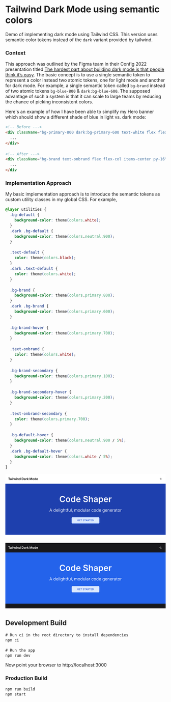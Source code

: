 # Tailwind Dark Mode using semantic colors

Demo of implementing dark mode using Tailwind CSS. This version uses semantic
color tokens instead of the `dark` variant provided by tailwind.

### Context

This approach was outlined by the Figma team in their Config 2022 presentation
titled
[The hardest part about building dark mode is that people think it’s easy](https://www.youtube.com/watch?v=1DTnojio89Y).
The basic concept is to use a single semantic token to represent a color instead
two atomic tokens, one for light mode and another for dark mode. For example, a
single semantic token called `bg-brand` instead of two atomic tokens
`bg-blue-800` & `dark:bg-blue-600`. The supposed advantage of such a system is
that it can scale to large teams by reducing the chance of picking inconsistent
colors.

Here's an example of how I have been able to simplify my Hero banner which
should show a different shade of blue in light vs. dark mode:

```html
<!-- Before --->
<div className="bg-primary-800 dark:bg-primary-600 text-white flex flex-col items-center py-16">
  ...
</div>

<!-- After --->
<div className="bg-brand text-onbrand flex flex-col items-center py-16">
  ...
</div
```

### Implementation Approach

My basic implementation approach is to introduce the semantic tokens as custom
utility classes in my global CSS. For example,

```css
@layer utilities {
  .bg-default {
    background-color: theme(colors.white);
  }
  .dark .bg-default {
    background-color: theme(colors.neutral.900);
  }

  .text-default {
    color: theme(colors.black);
  }
  .dark .text-default {
    color: theme(colors.white);
  }

  .bg-brand {
    background-color: theme(colors.primary.800);
  }
  .dark .bg-brand {
    background-color: theme(colors.primary.600);
  }

  .bg-brand-hover {
    background-color: theme(colors.primary.700);
  }

  .text-onbrand {
    color: theme(colors.white);
  }

  .bg-brand-secondary {
    background-color: theme(colors.primary.100);
  }

  .bg-brand-secondary-hover {
    background-color: theme(colors.primary.200);
  }

  .text-onbrand-secondary {
    color: theme(colors.primary.700);
  }

  .bg-default-hover {
    background-color: theme(colors.neutral.900 / 5%);
  }
  .dark .bg-default-hover {
    background-color: theme(colors.white / 5%);
  }
}
```

![Screenshot](assets/screenshot-light-mode.png)

![Screenshot](assets/screenshot-dark-mode.png)

## Development Build

```shell
# Run ci in the root directory to install dependencies
npm ci

# Run the app
npm run dev
```

Now point your browser to http://localhost:3000

### Production Build

```shell
npm run build
npm start
```
